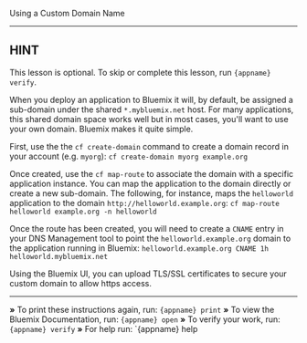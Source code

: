Using a Custom Domain Name

----------------------------------------------------------------------
## HINT
This lesson is optional. To skip or complete this lesson, run `{appname}
verify`.

When you deploy an application to Bluemix it will, by default, be assigned
a sub-domain under the shared `*.mybluemix.net` host. For many applications,
this shared domain space works well but in most cases, you'll want to use
your own domain. Bluemix makes it quite simple.

First, use the the `cf create-domain` command to create a domain record in
your account (e.g. `myorg`):
    `cf create-domain myorg example.org`

Once created, use the `cf map-route` to associate the domain with a specific
application instance. You can map the application to the domain directly or
create a new sub-domain. The following, for instance, maps the `helloworld`
application to the domain `http://helloworld.example.org`:
    `cf map-route helloworld example.org -n helloworld`

Once the route has been created, you will need to create a `CNAME` entry in
your DNS Management tool to point the `helloworld.example.org` domain to the
application running in Bluemix:
    `helloworld.example.org CNAME 1h helloworld.mybluemix.net`

Using the Bluemix UI, you can upload TLS/SSL certificates to secure your
custom domain to allow https access.

----------------------------------------------------------------------

 __»__ To print these instructions again, run: `{appname} print`
 __»__ To view the Bluemix Documentation, run: `{appname} open`
 __»__ To verify your work, run: `{appname} verify`
 __»__ For help run: `{appname} help
